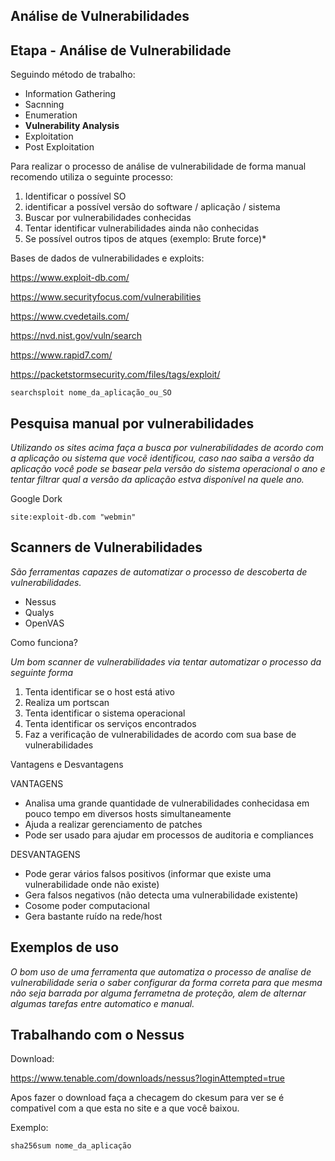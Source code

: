 ##  Análise de Vulnerabilidades

## Etapa - Análise de Vulnerabilidade

Seguindo método de trabalho:

- Information Gathering
- Sacnning 
- Enumeration
- **Vulnerability Analysis**
- Exploitation
- Post Exploitation

Para realizar o processo de análise de vulnerabilidade de forma manual recomendo utiliza o seguinte processo:

1. Identificar o possível SO
2. identificar a possível versão do software / aplicação / sistema
3. Buscar por vulnerabilidades conhecidas
4. Tentar identificar vulnerabilidades ainda não conhecidas
5. Se possível outros tipos de atques (exemplo: Brute force)*

Bases de dados de vulnerabilidades e exploits:

https://www.exploit-db.com/

https://www.securityfocus.com/vulnerabilities

https://www.cvedetails.com/

https://nvd.nist.gov/vuln/search

https://www.rapid7.com/

https://packetstormsecurity.com/files/tags/exploit/

`searchsploit nome_da_aplicação_ou_SO`

## Pesquisa manual por vulnerabilidades

*Utilizando os sites acima faça a busca por vulnerabilidades de acordo com a aplicação ou sistema que vocẽ identificou, caso nao saiba a versão da aplicação você pode se basear pela versão do sistema operacional o ano e tentar filtrar qual a versão da aplicação estva disponível na quele ano.*

Google Dork

`site:exploit-db.com "webmin"`

## Scanners de Vulnerabilidades

*São ferramentas capazes de automatizar o processo de descoberta de vulnerabilidades.*

- Nessus
- Qualys
- OpenVAS

Como funciona?

*Um bom scanner de vulnerabilidades via tentar automatizar o processo da seguinte forma* 

1. Tenta identificar se o host está ativo
2. Realiza um portscan
3. Tenta identificar o sistema operacional
4. Tenta identificar os serviços encontrados
5. Faz a verificação de vulnerabilidades de acordo com sua base de vulnerabilidades

Vantagens e Desvantagens

VANTAGENS

- Analisa uma grande quantidade de vulnerabilidades conhecidasa em pouco tempo em diversos hosts simultaneamente
- Ajuda a realizar gerenciamento de patches
- Pode ser usado para ajudar em processos de auditoria e compliances

DESVANTAGENS

- Pode gerar vários falsos positivos (informar que existe uma vulnerabilidade onde não existe)
- Gera falsos negativos (não detecta uma vulnerabilidade existente)
- Cosome poder computacional
- Gera bastante ruído na rede/host

## Exemplos de uso

*O bom uso de uma ferramenta que automatiza o processo de analise de vulnerabilidade seria o saber configurar da forma correta para que mesma não seja barrada por alguma ferrametna de proteção, alem de alternar algumas tarefas entre automatico e manual.*

## Trabalhando com o Nessus

Download:

https://www.tenable.com/downloads/nessus?loginAttempted=true

Apos fazer o download faça a checagem do ckesum para ver se é compativel com a que esta no site e a que você baixou.

Exemplo:

`sha256sum nome_da_aplicação`






